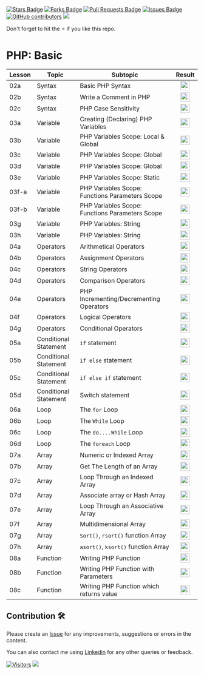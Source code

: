 <a href="https://github.com/drshahizan/learn-php/stargazers"><img src="https://img.shields.io/github/stars/drshahizan/learn-php" alt="Stars Badge"/></a>
<a href="https://github.com/drshahizan/learn-php/network/members"><img src="https://img.shields.io/github/forks/drshahizan/learn-php" alt="Forks Badge"/></a>
<a href="https://github.com/drshahizan/learn-php/pulls"><img src="https://img.shields.io/github/issues-pr/drshahizan/learn-php" alt="Pull Requests Badge"/></a>
<a href="https://github.com/drshahizan/learn-php/issues"><img src="https://img.shields.io/github/issues/drshahizan/learn-php" alt="Issues Badge"/></a>
<a href="https://github.com/drshahizan/learn-php/graphs/contributors"><img alt="GitHub contributors" src="https://img.shields.io/github/contributors/drshahizan/learn-php?color=2b9348"></a>
![](https://visitor-badge.glitch.me/badge?page_id=drshahizan/learn-php)

Don't forget to hit the :star: if you like this repo.

# PHP: Basic

| Lesson | Topic | Subtopic | Result |
|---------|---------------------|---------------------------------------|:------:|
| 02a | Syntax | Basic PHP Syntax |  <a href="http://localhost/exercise/2%20Syntax/Lesson%202a-s.php"><img src="../../images/folder_info.png" width="24px" height="24px" ></a> |
| 02b | Syntax | Write a Comment in PHP |  <a href="http://localhost/exercise/2%20Syntax/Lesson%202b-s.php"><img src="../../images/folder_info.png" width="24px" height="24px" ></a> |
| 02c | Syntax | PHP Case Sensitivity |  <a href="http://localhost/exercise/2%20Syntax/Lesson%202c.php"><img src="../../images/folder_info.png" width="24px" height="24px" ></a> |
| 03a | Variable | Creating (Declaring) PHP Variables |  <a href="http://localhost/exercise/3%20Variable/Lesson%203a-s.php"><img src="../../images/folder_info.png" width="24px" height="24px" ></a> |
| 03b | Variable | PHP Variables Scope: Local & Global |  <a href="http://localhost/exercise/3%20Variable/Lesson%203b.php"><img src="../../images/folder_info.png" width="24px" height="24px" ></a> |
| 03c | Variable | PHP Variables Scope: Global |  <a href="http://localhost/exercise/3%20Variable/Lesson%203c.php"><img src="../../images/folder_info.png" width="24px" height="24px" ></a> |
| 03d | Variable | PHP Variables Scope: Global |  <a href="http://localhost/exercise/3%20Variable/Lesson%203d-s.php"><img src="../../images/folder_info.png" width="24px" height="24px" ></a> |
| 03e | Variable | PHP Variables Scope: Static |  <a href="http://localhost/exercise/3%20Variable/Lesson%203e.php"><img src="../../images/folder_info.png" width="24px" height="24px" ></a> |
| 03f-a | Variable | PHP Variables Scope: Functions Parameters Scope |  <a href="http://localhost/exercise/3%20Variable/Lesson%203f-a.php"><img src="../../images/folder_info.png" width="24px" height="24px" ></a> |
| 03f-b | Variable | PHP Variables Scope: Functions Parameters Scope |  <a href="http://localhost/exercise/3%20Variable/Lesson%203f-b.php"><img src="../../images/folder_info.png" width="24px" height="24px" ></a> |
| 03g | Variable | PHP Variables: String |  <a href="http://localhost/exercise/3%20Variable/Lesson%203g.php"><img src="../../images/folder_info.png" width="24px" height="24px" ></a> |
| 03h | Variable | PHP Variables: String |  <a href="http://localhost/exercise/3%20Variable/Lesson%203h.php"><img src="../../images/folder_info.png" width="24px" height="24px" ></a> |
| 04a | Operators | Arithmetical Operators |  <a href="http://localhost/exercise/4%20Operators/Lesson%204a.php"><img src="../../images/folder_info.png" width="24px" height="24px" ></a> |
| 04b | Operators | Assignment Operators |  <a href="http://localhost/exercise/4%20Operators/Lesson%204b.php"><img src="../../images/folder_info.png" width="24px" height="24px" ></a> |
| 04c | Operators | String Operators |  <a href="http://localhost/exercise/4%20Operators/Lesson%204c.php"><img src="../../images/folder_info.png" width="24px" height="24px" ></a> |
 04d | Operators | Comparison Operators | <a href="http://localhost/exercise/4%20Operators/Lesson%204d.php"><img src="../../images/folder_info.png" width="24px" height="24px" ></a> |
| 04e | Operators | PHP Incrementing/Decrementing Operators | <a href="http://localhost/exercise/4%20Operators/Lesson%204e.php"><img src="../../images/folder_info.png" width="24px" height="24px" ></a> |
| 04f | Operators | Logical Operators | <a href="http://localhost/exercise/4%20Operators/Lesson%204f.php"><img src="../../images/folder_info.png" width="24px" height="24px" ></a> |
| 04g | Operators | Conditional Operators | <a href="http://localhost/exercise/4%20Operators/Lesson%204g.php"><img src="../../images/folder_info.png" width="24px" height="24px" ></a> |
| 05a | Conditional Statement | `if` statement | <a href="http://localhost/exercise/5%20Conditional%20Statement/Lesson%205a.php"><img src="../../images/folder_info.png" width="24px" height="24px" ></a> |
| 05b | Conditional Statement | `if else` statement | <a href="http://localhost/exercise/5%20Conditional%20Statement/Lesson%205b.php"><img src="../../images/folder_info.png" width="24px" height="24px" ></a> |
| 05c | Conditional Statement | `if else if` statement | <a href="http://localhost/exercise/5%20Conditional%20Statement/Lesson%205c.php"><img src="../../images/folder_info.png" width="24px" height="24px" ></a> |
| 05d | Conditional Statement | Switch statement | <a href="http://localhost/exercise/5%20Conditional%20Statement/Lesson%205d.php"><img src="../../images/folder_info.png" width="24px" height="24px" ></a> |
| 06a | Loop | The `for` Loop | <a href="http://localhost/exercise/6%20Loop/Lesson%206a.php"><img src="../../images/folder_info.png" width="24px" height="24px" ></a> |
| 06b | Loop | The `While` Loop | <a href="http://localhost/exercise/6%20Loop/Lesson%206b.php"><img src="../../images/folder_info.png" width="24px" height="24px" ></a> |
| 06c | Loop | The `do....While` Loop | <a href="http://localhost/exercise/6%20Loop/Lesson%206c.php"><img src="../../images/folder_info.png" width="24px" height="24px" ></a> |
| 06d | Loop | The `foreach` Loop | <a href="http://localhost/exercise/6%20Loop/Lesson%206d.php"><img src="../../images/folder_info.png" width="24px" height="24px" ></a> |
| 07a | Array | Numeric or Indexed Array | <a href="http://localhost/exercise/7%20Array/Lesson%207a.php"><img src="../../images/folder_info.png" width="24px" height="24px" ></a> |
| 07b | Array | Get The Length of an Array | <a href="http://localhost/exercise/7%20Array/Lesson%207b.php"><img src="../../images/folder_info.png" width="24px" height="24px" ></a> |
| 07c | Array | Loop Through an Indexed Array | <a href="http://localhost/exercise/7%20Array/Lesson%207c.php"><img src="../../images/folder_info.png" width="24px" height="24px" ></a> |
| 07d | Array | Associate array or Hash Array | <a href="http://localhost/exercise/7%20Array/Lesson%207d.php"><img src="../../images/folder_info.png" width="24px" height="24px" ></a> |
| 07e | Array | Loop Through an Associative Array | <a href="http://localhost/exercise/7%20Array/Lesson%207e.php"><img src="../../images/folder_info.png" width="24px" height="24px" ></a> |
| 07f | Array | Multidimensional Array | <a href="http://localhost/exercise/7%20Array/Lesson%207f.php)](http://localhost/exercise/7%20Array/Lesson%207f.php"><img src="../../images/folder_info.png" width="24px" height="24px" ></a> |
| 07g | Array | `Sort()`, `rsort()` function Array | <a href="http://localhost/exercise/7%20Array/Lesson%207g.php"><img src="../../images/folder_info.png" width="24px" height="24px" ></a> |
| 07h | Array | `asort()`, `ksort()` function Array | <a href="http://localhost/exercise/7%20Array/Lesson%207h.php"><img src="../../images/folder_info.png" width="24px" height="24px" ></a> |
| 08a | Function | Writing PHP Function | <a href="http://localhost/exercise/8%20Function/Lesson%208a.php"><img src="../../images/folder_info.png" width="24px" height="24px" ></a> |
| 08b | Function | Writing PHP Function with Parameters | <a href="http://localhost/exercise/8%20Function/Lesson%208b.php"><img src="../../images/folder_info.png" width="24px" height="24px" ></a> |
| 08c | Function | Writing PHP Function which returns value | <a href="http://localhost/exercise/8%20Function/Lesson%208c.php"><img src="../../images/folder_info.png" width="24px" height="24px" ></a> |

## Contribution 🛠️
Please create an [Issue](https://github.com/drshahizan/learn-php/issues) for any improvements, suggestions or errors in the content.

You can also contact me using [Linkedin](https://www.linkedin.com/in/drshahizan/) for any other queries or feedback.

[![Visitors](https://api.visitorbadge.io/api/visitors?path=https%3A%2F%2Fgithub.com%2Fdrshahizan&labelColor=%23697689&countColor=%23555555&style=plastic)](https://visitorbadge.io/status?path=https%3A%2F%2Fgithub.com%2Fdrshahizan)
![](https://hit.yhype.me/github/profile?user_id=81284918)


